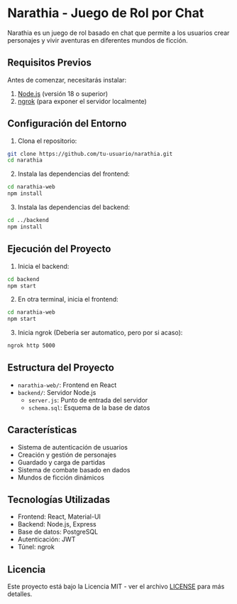 # Narathia - Juego de Rol por Chat

Narathia es un juego de rol basado en chat que permite a los usuarios crear personajes y vivir aventuras en diferentes mundos de ficción.

## Requisitos Previos

Antes de comenzar, necesitarás instalar:

1. [Node.js](https://nodejs.org/) (versión 18 o superior)
2. [ngrok](https://ngrok.com/) (para exponer el servidor localmente)

## Configuración del Entorno

1. Clona el repositorio:
```bash
git clone https://github.com/tu-usuario/narathia.git
cd narathia
```

2. Instala las dependencias del frontend:
```bash
cd narathia-web
npm install
```

3. Instala las dependencias del backend:
```bash
cd ../backend
npm install
```

## Ejecución del Proyecto

1. Inicia el backend:
```bash
cd backend
npm start
```

2. En otra terminal, inicia el frontend:
```bash
cd narathia-web
npm start
```

3. Inicia ngrok (Deberia ser automatico, pero por si acaso):
```bash
ngrok http 5000
```

## Estructura del Proyecto

- `narathia-web/`: Frontend en React
- `backend/`: Servidor Node.js
  - `server.js`: Punto de entrada del servidor
  - `schema.sql`: Esquema de la base de datos

## Características

- Sistema de autenticación de usuarios
- Creación y gestión de personajes
- Guardado y carga de partidas
- Sistema de combate basado en dados
- Mundos de ficción dinámicos

## Tecnologías Utilizadas

- Frontend: React, Material-UI
- Backend: Node.js, Express
- Base de datos: PostgreSQL
- Autenticación: JWT
- Túnel: ngrok


## Licencia

Este proyecto está bajo la Licencia MIT - ver el archivo [LICENSE](LICENSE) para más detalles.
